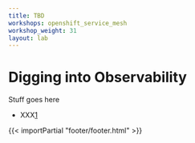 ```yaml
---
title: TBD
workshops: openshift_service_mesh
workshop_weight: 31
layout: lab
---
```


# Digging into Observability 
Stuff goes here


* XXX[1]

[1]: https://xxxx

{{< importPartial "footer/footer.html" >}}
